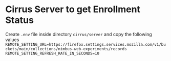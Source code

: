 # Cirrus Server to get Enrollment Status

Create `.env` file inside directory `cirrus/server` and copy the following values
`REMOTE_SETTING_URL=https://firefox.settings.services.mozilla.com/v1/buckets/main/collections/nimbus-web-experiments/records
REMOTE_SETTING_REFRESH_RATE_IN_SECONDS=10`
